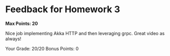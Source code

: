 # Feedback for Homework 3
**Max Points: 20**

Nice job implementing Akka HTTP and then leveraging grpc. Great video as always!

Your Grade: 20/20
Bonus Points: 0